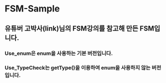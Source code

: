 # FSM-Sample

## 유튜버 고박사(link)님의 FSM강의를 참고해 만든 FSM입니다.

### Use_enum은 enum을 사용하는 기본 버전입니다.
 
### Use_TypeCheck는 getType()을 이용하여 enum을 사용하지 않는 버전입니다.
